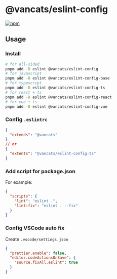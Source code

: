 # @vancats/eslint-config


[![npm](https://img.shields.io/npm/v/@vancats/eslint-config?color=a1b858&label=)](https://npmjs.com/package/@vancats/eslint-config)

## Usage

### Install

```bash
# for all-sided
pnpm add -D eslint @vancats/eslint-config
# for javascript
pnpm add -D eslint @vancats/eslint-config-base
# for typescript
pnpm add -D eslint @vancats/eslint-config-ts
# for react + ts
pnpm add -D eslint @vancats/eslint-config-react
# for vue + ts
pnpm add -D eslint @vancats/eslint-config-vue
```

### Config `.eslintrc`

```json
{
  "extends": "@vancats"
}
// or
{
  "extents": "@vancats/eslint-config-ts"
}
```

### Add script for package.json

For example:

```json
{
  "scripts": {
    "lint": "eslint .",
    "lint:fix": "eslint . --fix"
  }
}
```

### Config VSCode auto fix

Create `.vscode/settings.json`

```json
{
  "prettier.enable": false,
  "editor.codeActionsOnSave": {
    "source.fixAll.eslint": true
  }
}
```
